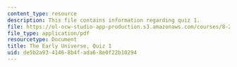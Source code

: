 ```yaml
---
content_type: resource
description: This file contains information regarding quiz 1.
file: https://ol-ocw-studio-app-production.s3.amazonaws.com/courses/8-286-the-early-universe-fall-2013/de5b2a9341468b4fada68e0f22b10294_MIT8_286F13_q1.pdf
file_type: application/pdf
resourcetype: Document
title: The Early Universe, Quiz 1
uid: de5b2a93-4146-8b4f-ada6-8e0f22b10294
---
```

